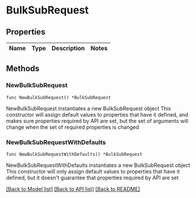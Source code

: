 # BulkSubRequest

## Properties

Name | Type | Description | Notes
------------ | ------------- | ------------- | -------------

## Methods

### NewBulkSubRequest

`func NewBulkSubRequest() *BulkSubRequest`

NewBulkSubRequest instantiates a new BulkSubRequest object
This constructor will assign default values to properties that have it defined,
and makes sure properties required by API are set, but the set of arguments
will change when the set of required properties is changed

### NewBulkSubRequestWithDefaults

`func NewBulkSubRequestWithDefaults() *BulkSubRequest`

NewBulkSubRequestWithDefaults instantiates a new BulkSubRequest object
This constructor will only assign default values to properties that have it defined,
but it doesn't guarantee that properties required by API are set


[[Back to Model list]](../README.md#documentation-for-models) [[Back to API list]](../README.md#documentation-for-api-endpoints) [[Back to README]](../README.md)


